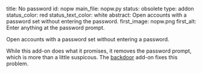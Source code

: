 title: No password
id: nopw
main_file: nopw.py
status: obsolete
type: addon
status_color: red
status_text_color: white
abstract: Open accounts with a password set without entering the password.
first_image: nopw.png
first_alt: Enter anything at the password prompt.

Open accounts with a password set without entering a password.

While this add-on does what it promises, it removes the password
prompt, which is more than a little suspicous.  The
[backdoor](Backdoor.html) add-on fixes this problem.
